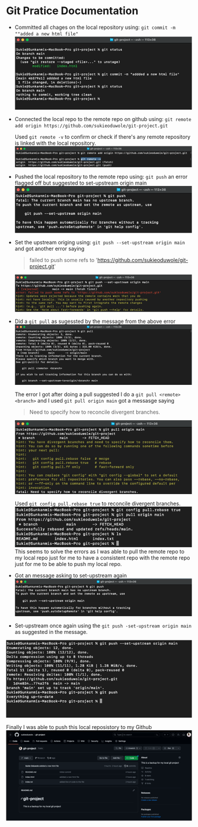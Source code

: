 # Git Pratice Documentation

- Committed all chages on the local repository using:
`git commit -m ""added a new html file"`
![git-commit](./images/git-commit.png)

- Connected the local repo to the remote repo on github using:
`git remote add origin https://github.com/sukieoduwole/git-project.git` 

    Used `git remote -v` to confirm or check if there's any remote repository is linked with the local repository.
![git-remote-add](./images/git-remote-add.png)

- Pushed the local repository to the remote repo using: `git push` an error flagged off but suggested to set-upstream origin main
![git-push](./images/git-push.png)

- Set the upstream origing using:
`git push --set-upstream origin main` and got another error saying 
    > failed to push some refs to 'https://github.com/sukieoduwole/git-project.git'

    ![set-upstream](./images/set-upstream.png)

- Did a `git pull` as sugessted by the message from the above error
![git-pull](./images/git-pull.png)

    The error I got after doing a pull suggested I do a `git pull <remote> <branch>` and I used `git pull origin main` got a messasge saying 
    > Need to specify how to reconcile divergent branches.

    ![git-pull-origin](./images/git-pull-origin.png)

    Used `git config pull.rebase true` to reconcile divergent branches. 
    ![git-rebase](./images/git-rebase.png)
    This seems to solve the errors as I was able to pull the remote repo to my local repo just for me to have a consistent repo with the remote repo just for me to be able to push my local repo.

- Got an message asking to set-upstream again
![set-upstream-2](./images/set-upstream-2.png)

- Set-upstream once again using the `git push -set-upstream origin main` as suggested in the message.

![final-push](./images/final-push.png)

Finally I was able to push this local reposistory to my Github
![github](./images/github.png)








